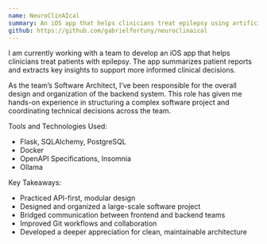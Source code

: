 ```yaml
---
name: NeuroClinAIcal
summary: An iOS app that helps clinicians treat epilepsy using artificial intelligence
github: https://github.com/gabrielfortuny/neuroclinaical
---
```


I am currently working with a team to develop an iOS app that helps clinicians treat patients with epilepsy. The app summarizes patient reports and extracts key insights to support more informed clinical decisions.

As the team’s Software Architect, I’ve been responsible for the overall design and organization of the backend system. This role has given me hands-on experience in structuring a complex software project and coordinating technical decisions across the team.

Tools and Technologies Used:

- Flask, SQLAlchemy, PostgreSQL
- Docker
- OpenAPI Specifications, Insomnia
- Ollama

Key Takeaways:

- Practiced API-first, modular design
- Designed and organized a large-scale software project
- Bridged communication between frontend and backend teams
- Improved Git workflows and collaboration
- Developed a deeper appreciation for clean, maintainable architecture
